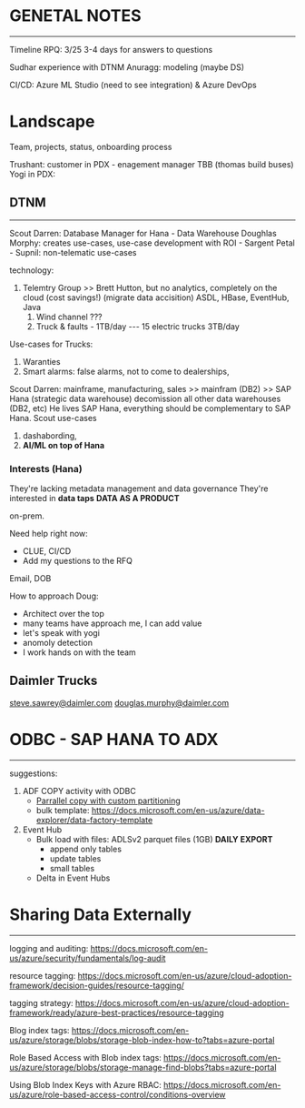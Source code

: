 
# GENETAL NOTES
------------------------------------------------------------

Timeline RPQ: 3/25
3-4 days for answers to questions

Sudhar experience with DTNM
Anuragg: modeling (maybe DS)

CI/CD: Azure ML Studio (need to see integration) & Azure DevOps


# Landscape

Team, projects, status, onboarding process

Trushant: customer in PDX - enagement manager TBB (thomas build buses)
Yogi in PDX: 


## DTNM
-------------------------------------------------
Scout Darren: Database Manager for Hana - Data Warehouse
Doughlas Morphy: creates use-cases, use-case development with ROI
	- Sargent Petal
	- Supnil: non-telematic use-cases

technology: 
1. Telemtry Group >> Brett Hutton, but no analytics, completely on the cloud (cost savings!) (migrate data accisition) ASDL, HBase, EventHub, Java
	1. Wind channel ???
	1. Truck & faults - 1TB/day --- 15 electric trucks 3TB/day


Use-cases for Trucks:
1. Waranties
1. Smart alarms: false alarms, not to come to dealerships, 


Scout Darren:
mainframe, manufacturing, sales >> mainfram (DB2) >> SAP Hana (strategic data warehouse)
decomission all other data warehouses (DB2, etc)
He lives SAP Hana, everything should be complementary to SAP Hana. 
Scout use-cases
1. dashabording, 
1. **AI/ML on top of Hana**

### Interests (Hana)
They're lacking metadata management and data governance
They're interested in **data taps**
**DATA AS A PRODUCT**

on-prem.

Need help right now:
* CLUE, CI/CD
* Add my questions to the RFQ

Email, DOB


How to approach Doug:
- Architect over the top
- many teams have approach me, I can add value 
- let's speak with yogi
- anomoly detection 
- I work hands on with the team 


## Daimler Trucks

steve.sawrey@daimler.com
douglas.murphy@daimler.com


# ODBC - SAP HANA TO ADX
----------------------------------------------------

suggestions:

1. ADF COPY activity with ODBC
	- [Parrallel copy with custom partitioning](https://docs.microsoft.com/en-us/azure/data-explorer/data-factory-integration)
	- bulk template: https://docs.microsoft.com/en-us/azure/data-explorer/data-factory-template
1. Event Hub
	- Bulk load with files: ADLSv2 parquet files (1GB) **DAILY EXPORT**
		- append only tables
		- update tables
		- small tables
	- Delta in Event Hubs


# Sharing Data Externally
-----------------------------------------------------

logging and auditing: https://docs.microsoft.com/en-us/azure/security/fundamentals/log-audit

resource tagging: https://docs.microsoft.com/en-us/azure/cloud-adoption-framework/decision-guides/resource-tagging/

tagging strategy: https://docs.microsoft.com/en-us/azure/cloud-adoption-framework/ready/azure-best-practices/resource-tagging

Blog index tags: https://docs.microsoft.com/en-us/azure/storage/blobs/storage-blob-index-how-to?tabs=azure-portal

Role Based Access with Blob index tags: https://docs.microsoft.com/en-us/azure/storage/blobs/storage-manage-find-blobs?tabs=azure-portal

Using Blob Index Keys with Azure RBAC: https://docs.microsoft.com/en-us/azure/role-based-access-control/conditions-overview

